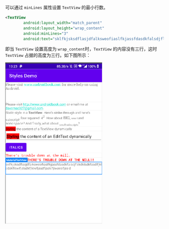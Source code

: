 可以通过 `minLines` 属性设置 `TextView` 的最小行数。

```xml
<TextView
        android:layout_width="match_parent"
        android:layout_height="wrap_content"
        android:minLines="3"
        android:text="sklfkjsksdflasjdfalksweofiaslfkjassfdasdkfalsdjflskdklsdkfasdlfjkljldsklfewifjalsdkfjlewfjasdfjasldfjiwaeofjasid"/>

```

即当 `TextView` 设置高度为 `wrap_content`时，`TextView` 的内容没有三行，这时 `TextView` 占据的高度为三行。如下图所示：

<img src="./images/01.png" alt="01" style="zoom:50%;" />